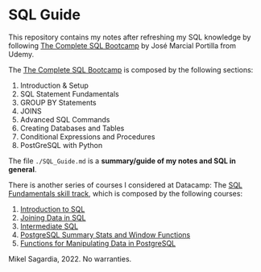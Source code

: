 # SQL Guide

This repository contains my notes after refreshing my SQL knowledge by following [The Complete SQL Bootcamp](https://www.udemy.com/course/the-complete-sql-bootcamp/) by José Marcial Portilla from Udemy.

The [The Complete SQL Bootcamp](https://www.udemy.com/course/the-complete-sql-bootcamp/) is composed by the following sections:

1. Introduction & Setup
2. SQL Statement Fundamentals
3. GROUP BY Statements
4. JOINS
5. Advanced SQL Commands
6. Creating Databases and Tables
7. Conditional Expressions and Procedures
8. PostGreSQL with Python

The file `./SQL_Guide.md` is a **summary/guide of my notes and SQL in general**.

There is another series of courses I considered at Datacamp: The [SQL Fundamentals skill track](https://app.datacamp.com/learn/skill-tracks/sql-fundamentals), which is composed by the following courses:

1. [Introduction to SQL](https://app.datacamp.com/learn/courses/introduction-to-sql)
2. [Joining Data in SQL](https://app.datacamp.com/learn/courses/joining-data-in-sql)
3. [Intermediate SQL](https://app.datacamp.com/learn/courses/intermediate-sql)
4. [PostgreSQL Summary Stats and Window Functions](https://app.datacamp.com/learn/courses/postgresql-summary-stats-and-window-functions)
5. [Functions for Manipulating Data in PostgreSQL](https://app.datacamp.com/learn/courses/functions-for-manipulating-data-in-postgresql)


Mikel Sagardia, 2022.
No warranties.